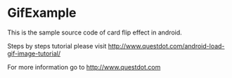 # GifExample
This is the sample source code of card flip effect in android.

Steps by steps tutorial please visit http://www.questdot.com/android-load-gif-image-tutorial/

For more information go to http://www.questdot.com
